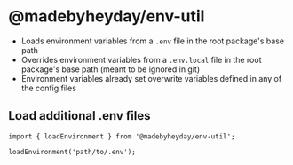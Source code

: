 # @madebyheyday/env-util

- Loads environment variables from a `.env` file in the root package's base path
- Overrides environment variables from a `.env.local` file in the root package's base path (meant to be ignored in git)
- Environment variables already set overwrite variables defined in any of the config files

## Load additional .env files

```
import { loadEnvironment } from '@madebyheyday/env-util';

loadEnvironment('path/to/.env');
```
